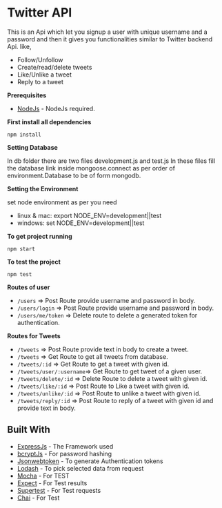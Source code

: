 # Twitter API
This is an Api which let you signup a user with unique username and a password and then it gives you functionalities similar to Twitter backend Api. like,

- Follow/Unfollow
- Create/read/delete tweets
- Like/Unlike a tweet
- Reply to a tweet


**Prerequisites**
* [NodeJs](https://nodejs.org/en/) - NodeJs required.

**First install all dependencies** 

`npm install`


**Setting Database**

In db folder there are two files development.js and test.js In these files fill the database link inside mongoose.connect as per order of environment.Database to be of form mongodb.

**Setting the Environment**

set node environment as per you need 
- linux & mac: export NODE_ENV=development||test
- windows: set NODE_ENV=development||test


**To get project running**

`npm start`

**To test the project** 

`npm test`



**Routes of user**
- `/users`         =>  Post Route provide username and password in body.
- `/users/login`   =>  Post Route provide username and password in body. 
- `/users/me/token` => Delete route to delete a generated token for authentication.

**Routes for Tweets**
- `/tweets`            =>    Post Route provide text in body to create a tweet.
- `/tweets`            =>    Get Route to get all tweets from database.
- `/tweets/:id`        =>    Get Route to get a tweet with given id.
- `/tweets/user/:username`=> Get Route to get tweet of a given user.
- `/tweets/delete/:id`  =>   Delete Route to delete a tweet with given id.
- `/tweets/like/:id`    =>   Post Route to Like a tweet with given id.
- `/tweets/unlike/:id`  =>   Post Route to unlike a tweet with given id.
- `/tweets/reply/:id`   =>  Post Route to reply of a tweet with given id and provide text in body.




## Built With

* [ExpressJs](http://expressjs.com/) - The Framework used
* [bcryptJs](https://www.npmjs.com/package/bcryptjs) - For password hashing
* [Jsonwebtoken](https://www.npmjs.com/package/jsonwebtoken) - To generate Authentication tokens
* [Lodash](https://lodash.com/) - To pick selected data from request
* [Mocha](https://mochajs.org/) - For TEST
* [Expect](https://www.npmjs.com/package/expect) - For Test results
* [Supertest](https://www.npmjs.com/package/supertest) - For Test requests
* [Chai](https://www.chaijs.com/) - For Test


